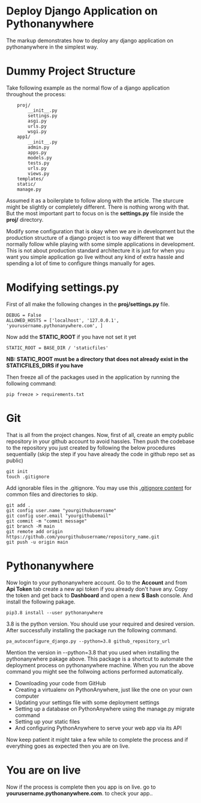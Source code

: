 # Deploy Django Application on Pythonanywhere

The markup demonstrates how to deploy any django application on pythonanywhere in the simplest way.

# Dummy Project Structure

Take following example as the normal flow of a django application throughout the process:
        
        proj/
            __init__.py
            settings.py
            asgi.py
            urls.py
            wsgi.py
        app1/
            __init__.py
            admin.py
            apps.py
            models.py
            tests.py
            urls.py
            views.py
        templates/
        static/
        manage.py
        
Assumed it as a boilerplate to follow along with the article. The sturcure might be slightly or completely different. There is nothing wrong with that. But the most important part to focus on is the **settings.py** file inside the **proj/** directory.

Modify some configuration that is okay when we are in development but the production structure of a django project is too way different that we normally follow while playing with some simple applications in development. This is not about production standard architecture it is just for when you want you simple application go live without any kind of extra hassle and spending a lot of time to configure things manually for ages.

# Modifying settings.py

First of all make the following changes in the **proj/settings.py** file.

    DEBUG = False
    ALLOWED_HOSTS = ['localhost', '127.0.0.1', 'yourusername.pythonanywhere.com', ]

Now add the **STATIC_ROOT** if you have not set it yet
    
    STATIC_ROOT = BASE_DIR / 'staticfiles'
    
**NB: STATIC_ROOT must be a directory that does not already exist in the STATICFILES_DIRS if you have**

Then freeze all of the packages used in the application by running the following command:

    pip freeze > requirements.txt
    
# Git

That is all from the project changes. Now, first of all, create an empty public repository in your github account to avoid hassles. Then push the codebase to the repository you just created by following the below procedures sequentially (skip the step if you have already the code in github repo set as public)

    git init
    touch .gitignore
    
Add ignorable files in the .gitignore. You may use this [.gitignore content](https://djangowaves.com/tips-tricks/gitignore-for-a-django-project/) for common files and directories to skip.

    git add .
    git config user.name "yourgithubusername"
    git config user.email "yourgithubemail"
    git commit -m "commit message"
    git branch -M main
    git remote add origin https://github.com/yourgithubusername/repository_name.git
    git push -u origin main
    
# Pythonanywhere

Now login to your pythonanywhere account. Go to the **Account** and from **Api Token** tab create a new api token if you already don't have any. Copy the token and get back to **Dashboard** and open a new **$ Bash**  console. And install the following pakage.

    pip3.8 install --user pythonanywhere
    
    
3.8 is the python version. You should use your required and desired version. After successfully installing the package run the following command.

    pa_autoconfigure_django.py --python=3.8 github_repository_url
    
Mention the version in --python=3.8 that you used when installing the pythonanywhere pakage above. This package is a shortcut to automate the deployment process on pythonanywhere machine. When you run the above command you might see the follwoing actions performed automatically.

+ Downloading your code from GitHub
+ Creating a virtualenv on PythonAnywhere, just like the one on your own computer
+ Updating your settings file with some deployment settings
+ Setting up a database on PythonAnywhere using the manage.py migrate command
+ Setting up your static files
+ And configuring PythonAnywhere to serve your web app via its API

Now keep patient it might take a few while to complete the process and if everything goes as expected then you are on live.

# You are on live

Now if the process is complete then you app is on live. go to **yourusername.pythonanywhere.com**. to check your app..
            
